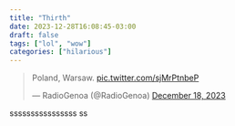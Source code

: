 ```yaml
---
title: "Thirth"
date: 2023-12-28T16:08:45-03:00
draft: false
tags: ["lol", "wow"]
categories: ["hilarious"]
---
```


<blockquote class="twitter-tweet"><p lang="en" dir="ltr">Poland, Warsaw. <a href="https://t.co/sjMrPtnbeP">pic.twitter.com/sjMrPtnbeP</a></p>&mdash; RadioGenoa (@RadioGenoa) <a href="https://twitter.com/RadioGenoa/status/1736794222039044108?ref_src=twsrc%5Etfw">December 18, 2023</a></blockquote> <script async src="https://platform.twitter.com/widgets.js" charset="utf-8"></script>

ssssssssssssssss
ss
